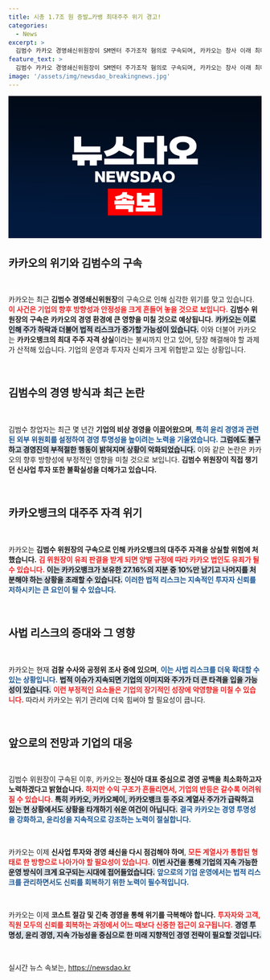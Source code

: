 ```yaml
---
title: 시총 1.7조 원 증발…카뱅 최대주주 위기 경고!
categories:
  - News
excerpt: >
  김범수 카카오 경영쇄신위원장이 SM엔터 주가조작 혐의로 구속되며, 카카오는 창사 이래 최대 위기를 맞았습니다. 카카오뱅크 대주주 자격 상실 위기와 함께 계열사 주가가 급락, 투자자 불안이 커지고 있습니다.
feature_text: >
  김범수 카카오 경영쇄신위원장이 SM엔터 주가조작 혐의로 구속되며, 카카오는 창사 이래 최대 위기를 맞았습니다. 카카오뱅크 대주주 자격 상실 위기와 함께 계열사 주가가 급락, 투자자 불안이 커지고 있습니다.
image: '/assets/img/newsdao_breakingnews.jpg'
---
```


<p><img src="/assets/img/newsdao_breakingnews.jpg" alt="ontimetimes 속보" /></p>

<h2 data-ke-size="size26">카카오의 위기와 김범수의 구속</h2>

<p data-ke-size="size16">&nbsp;</p>

<p>카카오는 최근 <strong>김범수 경영쇄신위원장</strong>의 구속으로 인해 심각한 위기를 맞고 있습니다. <b><span style="color: #ee2323;">이 사건은 기업의 향후 방향성과 안정성을 크게 흔들어 놓을 것으로 보입니다.</span></b> <strong>김범수 위원장의 구속은 카카오의 경영 환경에 큰 영향을 미칠 것으로 예상됩니다.</strong> <b><span style="background-color: #21538527;">카카오는 이로 인해 주가 하락과 더불어 법적 리스크가 증가할 가능성이 있습니다.</span></b> 이와 더불어 카카오는 <strong>카카오뱅크의 최대 주주 자격 상실</strong>이라는 불씨까지 안고 있어, 당장 해결해야 할 과제가 산적해 있습니다. 기업의 운영과 투자자 신뢰가 크게 위협받고 있는 상황입니다.</p>

<p data-ke-size="size16">&nbsp;</p>

<h2 data-ke-size="size26">김범수의 경영 방식과 최근 논란</h2>

<p data-ke-size="size16">&nbsp;</p>

<p>김범수 창업자는 최근 몇 년간 <strong>기업의 비상 경영을 이끌어왔으며</strong>, <b><span style="color: #1a5490;">특히 윤리 경영과 관련된 외부 위원회를 설정하여 경영 투명성을 높이려는 노력을 기울였습니다.</span></b> <b><span style="background-color: #21538527;">그럼에도 불구하고 경영진의 부적절한 행동이 밝혀지며 상황이 악화되었습니다.</span></b> 이와 같은 논란은 카카오의 향후 방향성에 부정적인 영향을 미칠 것으로 보입니다. <strong>김범수 위원장이 직접 챙기던 신사업 투자 또한 불확실성을 더해가고 있습니다.</strong></p>

<p data-ke-size="size16">&nbsp;</p>

<h2 data-ke-size="size26">카카오뱅크의 대주주 자격 위기</h2>

<p data-ke-size="size16">&nbsp;</p>

<p>카카오는 <strong>김범수 위원장의 구속으로 인해 카카오뱅크의 대주주 자격을 상실할 위험에 처했습니다.</strong> <b><span style="color: #ee2323;">김 위원장이 유죄 판결을 받게 되면 양벌 규정에 따라 카카오 법인도 유죄가 될 수 있습니다.</span></b> <b><span style="background-color: #21538527;">이는 카카오뱅크가 보유한 27.16%의 지분 중 10%만 남기고 나머지를 처분해야 하는 상황을 초래할 수 있습니다.</span></b> <b><span style="color: #1a5490;">이러한 법적 리스크는 지속적인 투자자 신뢰를 저하시키는 큰 요인이 될 수 있습니다.</span></b></p>

<p data-ke-size="size16">&nbsp;</p>

<h2 data-ke-size="size26">사법 리스크의 증대와 그 영향</h2>

<p data-ke-size="size16">&nbsp;</p>

<p>카카오는 현재 <strong>검찰 수사와 공정위 조사 중에 있으며</strong>, <b><span style="color: #1a5490;">이는 사법 리스크를 더욱 확대할 수 있는 상황입니다.</span></b> <b><span style="background-color: #21538527;">법적 이슈가 지속되면 기업의 이미지와 주가가 더 큰 타격을 입을 가능성이 있습니다.</span></b> <b><span style="color: #ee2323;">이런 부정적인 요소들은 기업의 장기적인 성장에 악영향을 미칠 수 있습니다.</span></b> 따라서 카카오는 위기 관리에 더욱 힘써야 할 필요성이 큽니다.</p>

<p data-ke-size="size16">&nbsp;</p>

<h2 data-ke-size="size26">앞으로의 전망과 기업의 대응</h2>

<p data-ke-size="size16">&nbsp;</p>

<p>김범수 위원장이 구속된 이후, 카카오는 <strong>정신아 대표 중심으로 경영 공백을 최소화하고자 노력하겠다고 밝혔습니다.</strong> <b><span style="color: #ee2323;">하지만 수익 구조가 흔들리면서, 기업의 반등은 갈수록 어려워질 수 있습니다.</span></b> <b><span style="background-color: #21538527;">특히 카카오, 카카오페이, 카카오뱅크 등 주요 계열사 주가가 급락하고 있는 현 상황에서도 상황을 타개하기 쉬운 여건이 아닙니다.</span></b> <b><span style="color: #1a5490;">결국 카카오는 경영 투명성을 강화하고, 윤리성을 지속적으로 강조하는 노력이 절실합니다.</span></b> </p>

<p data-ke-size="size16">&nbsp;</p>

<p>카카오는 이제 <strong>신사업 투자와 경영 쇄신을 다시 점검해야 하며</strong>, <b><span style="color: #ee2323;">모든 계열사가 통합된 형태로 한 방향으로 나아가야 할 필요성이 있습니다.</span></b> <b><span style="background-color: #21538527;">이번 사건을 통해 기업의 지속 가능한 운영 방식이 크게 요구되는 시대에 접어들었습니다.</span></b> <b><span style="color: #1a5490;">앞으로의 기업 운영에서는 법적 리스크를 관리하면서도 신뢰를 회복하기 위한 노력이 필수적입니다.</span></b> </p>

<p data-ke-size="size16">&nbsp;</p>

<p>카카오는 이제 <strong>코스트 절감 및 긴축 경영을 통해 위기를 극복해야 합니다.</strong> <b><span style="color: #ee2323;">투자자와 고객, 직원 모두의 신뢰를 회복하는 과정에서 어느 때보다 신중한 접근이 요구됩니다.</span></b> <b><span style="background-color: #21538527;">경영 투명성, 윤리 경영, 지속 가능성을 중심으로 한 미래 지향적인 경영 전략이 필요할 것입니다.</span></b> </p>

<p data-ke-size="size16">&nbsp;</p>
실시간 뉴스 속보는, <a href="https://newsdao.kr" rel="dofollow">https://newsdao.kr</a>


